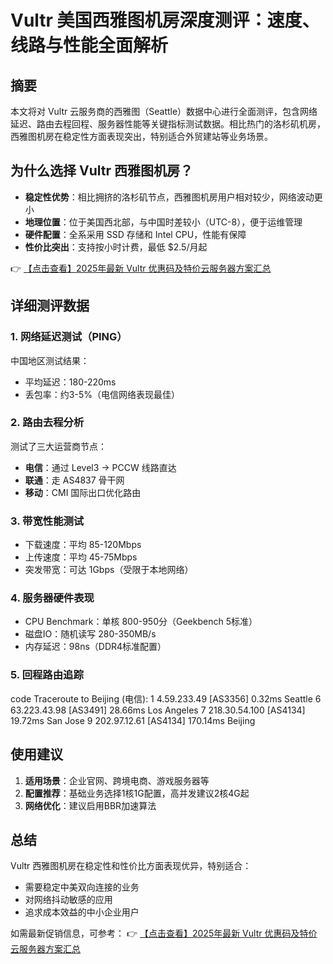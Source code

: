 # Vultr 美国西雅图机房深度测评：速度、线路与性能全面解析

## 摘要
本文将对 Vultr 云服务商的西雅图（Seattle）数据中心进行全面测评，包含网络延迟、路由去程回程、服务器性能等关键指标测试数据。相比热门的洛杉矶机房，西雅图机房在稳定性方面表现突出，特别适合外贸建站等业务场景。

## 为什么选择 Vultr 西雅图机房？
- **稳定性优势**：相比拥挤的洛杉矶节点，西雅图机房用户相对较少，网络波动更小
- **地理位置**：位于美国西北部，与中国时差较小（UTC-8），便于运维管理
- **硬件配置**：全系采用 SSD 存储和 Intel CPU，性能有保障
- **性价比突出**：支持按小时计费，最低 $2.5/月起

👉 [【点击查看】2025年最新 Vultr 优惠码及特价云服务器方案汇总](https://bit.ly/VuLtr)

## 详细测评数据

### 1. 网络延迟测试（PING）
中国地区测试结果：
- 平均延迟：180-220ms
- 丢包率：约3-5%（电信网络表现最佳）

### 2. 路由去程分析
测试了三大运营商节点：
- **电信**：通过 Level3 → PCCW 线路直达
- **联通**：走 AS4837 骨干网
- **移动**：CMI 国际出口优化路由

### 3. 带宽性能测试
- 下载速度：平均 85-120Mbps
- 上传速度：平均 45-75Mbps
- 突发带宽：可达 1Gbps（受限于本地网络）

### 4. 服务器硬件表现
- CPU Benchmark：单核 800-950分（Geekbench 5标准）
- 磁盘IO：随机读写 280-350MB/s
- 内存延迟：98ns（DDR4标准配置）

### 5. 回程路由追踪
code
Traceroute to Beijing (电信):
1  4.59.233.49 [AS3356] 0.32ms  Seattle
6  63.223.43.98 [AS3491] 28.66ms  Los Angeles
7  218.30.54.100 [AS4134] 19.72ms  San Jose
9  202.97.12.61 [AS4134] 170.14ms  Beijing

## 使用建议
1. **适用场景**：企业官网、跨境电商、游戏服务器等
2. **配置推荐**：基础业务选择1核1G配置，高并发建议2核4G起
3. **网络优化**：建议启用BBR加速算法

## 总结
Vultr 西雅图机房在稳定性和性价比方面表现优异，特别适合：
- 需要稳定中美双向连接的业务
- 对网络抖动敏感的应用
- 追求成本效益的中小企业用户

如需最新促销信息，可参考：
👉 [【点击查看】2025年最新 Vultr 优惠码及特价云服务器方案汇总](https://bit.ly/VuLtr)